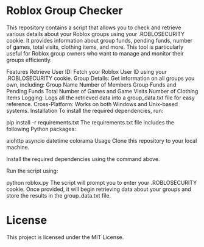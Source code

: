 # Roblox Group Checker
This repository contains a script that allows you to check and retrieve various details about your Roblox groups using your .ROBLOSECURITY cookie. It provides information about group funds, pending funds, number of games, total visits, clothing items, and more. This tool is particularly useful for Roblox group owners who want to manage and monitor their groups efficiently.

Features
Retrieve User ID: Fetch your Roblox User ID using your .ROBLOSECURITY cookie.
Group Details: Get information on all groups you own, including:
Group Name
Number of Members
Group Funds and Pending Funds
Total Number of Games and Game Visits
Number of Clothing Items
Logging: Logs all the retrieved data into a group_data.txt file for easy reference.
Cross-Platform: Works on both Windows and Unix-based systems.
Installation
To install the required dependencies, run:

pip install -r requirements.txt
The requirements.txt file includes the following Python packages:

aiohttp
asyncio
datetime
colorama
Usage
Clone this repository to your local machine.

Install the required dependencies using the command above.

Run the script using:

python roblox.py
The script will prompt you to enter your .ROBLOSECURITY cookie. Once provided, it will begin retrieving data about your groups and store the results in the group_data.txt file.

# License
This project is licensed under the MIT License.
